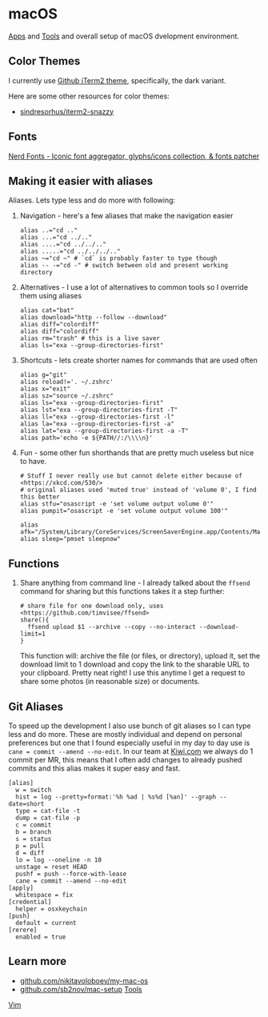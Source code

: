 # macOS

[Apps](/macOS/apps.md) and [Tools](macOS/tools.md) and
overall setup of macOS dvelopment environment.

## Color Themes

I currently use [Github iTerm2 theme](https://github.com/fcaldera/github-primer-iterm2),
specifically, the dark variant.

Here are some other resources for color themes:

* [sindresorhus/iterm2-snazzy](https://github.com/sindresorhus/iterm2-snazzy)

## Fonts

[Nerd Fonts - Iconic font aggregator, glyphs/icons collection, & fonts patcher](https://www.nerdfonts.com/font-downloads)

## Making it easier with aliases

Aliases. Lets type less and do more with following:

1. Navigation - here's a few aliases that make the navigation easier

    ```
    alias ..="cd .."
    alias ...="cd ../.."
    alias ....="cd ../../.."
    alias .....="cd ../../../.."
    alias ~="cd ~" # `cd` is probably faster to type though
    alias -- -="cd -" # switch between old and present working directory

    ```

2. Alternatives - I use a lot of alternatives to common tools so I override them using aliases

    ```
    alias cat="bat"
    alias download="http --follow --download"
    alias diff="colordiff"
    alias diff="colordiff"
    alias rm="trash" # this is a live saver
    alias ls="exa --group-directories-first"

    ```

3. Shortcuts - lets create shorter names for commands that are used often

    ```
    alias g="git"
    alias reload!='. ~/.zshrc'
    alias x="exit"
    alias sz="source ~/.zshrc"
    alias ls="exa --group-directories-first"
    alias lst="exa --group-directories-first -T"
    alias ll="exa --group-directories-first -l"
    alias la="exa --group-directories-first -a"
    alias lat="exa --group-directories-first -a -T"
    alias path='echo -e ${PATH//:/\\\\n}'

    ```

4. Fun - some other fun shorthands that are pretty much useless but nice to have.

    ```
    # Stuff I never really use but cannot delete either because of <https://xkcd.com/530/>
    # original aliases used 'muted true' instead of 'volume 0', I find this better
    alias stfu="osascript -e 'set volume output volume 0'"
    alias pumpit="osascript -e 'set volume output volume 100'"

    alias afk="/System/Library/CoreServices/ScreenSaverEngine.app/Contents/MacOS/ScreenSaverEngine"
    alias sleep="pmset sleepnow"

    ```

## Functions

1. Share anything from command line - I already talked about the `ffsend` command for sharing but this functions takes it a step further:

    ```
    # share file for one download only, uses <https://github.com/timvisee/ffsend>
    share(){
      ffsend upload $1 --archive --copy --no-interact --download-limit=1
    }

    ```

    This function will: archive the file (or files, or directory), upload it, set the download limit
    to 1 download and copy the link to the sharable URL to your clipboard. Pretty neat right!
    I use this anytime I get a request to share some photos (in reasonable size) or documents.

## Git Aliases

To speed up the development I also use bunch of git aliases so I can type less and do more.
These are mostly individual and depend on personal preferences but one that I found especially useful in my day to day use is `cane = commit --amend --no-edit`. In our team at [Kiwi.com](http://kiwi.com/) we always do 1 commit per MR, this means that I often add changes to already pushed commits and this alias makes it super easy and fast.

```
[alias]
  w = switch
  hist = log --pretty=format:'%h %ad | %s%d [%an]' --graph --date=short
  type = cat-file -t
  dump = cat-file -p
  c = commit
  b = branch
  s = status
  p = pull
  d = diff
  lo = log --oneline -n 10
  unstage = reset HEAD
  pushf = push --force-with-lease
  cane = commit --amend --no-edit
[apply]
  whitespace = fix
[credential]
  helper = osxkeychain
[push]
  default = current
[rerere]
  enabled = true

```

## Learn more

- [github.com/nikitavoloboev/my-mac-os](https://github.com/nikitavoloboev/my-mac-os)
- [github.com/sb2nov/mac-setup](https://sourabhbajaj.com/mac-setup/)
[Tools](CLI%2051166fcb3e3c49f18c0f00fe0586dc08/Tools%200ba80850b8624ccc9dd31a32a1421fc2.md)

[Vim](CLI%2051166fcb3e3c49f18c0f00fe0586dc08/Vim%20b958a3a8bbf448c5993dc6280cb3e984.md)
